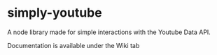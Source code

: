 # simply-youtube

A node library made for simple interactions with the Youtube Data API.


Documentation is available under the Wiki tab
